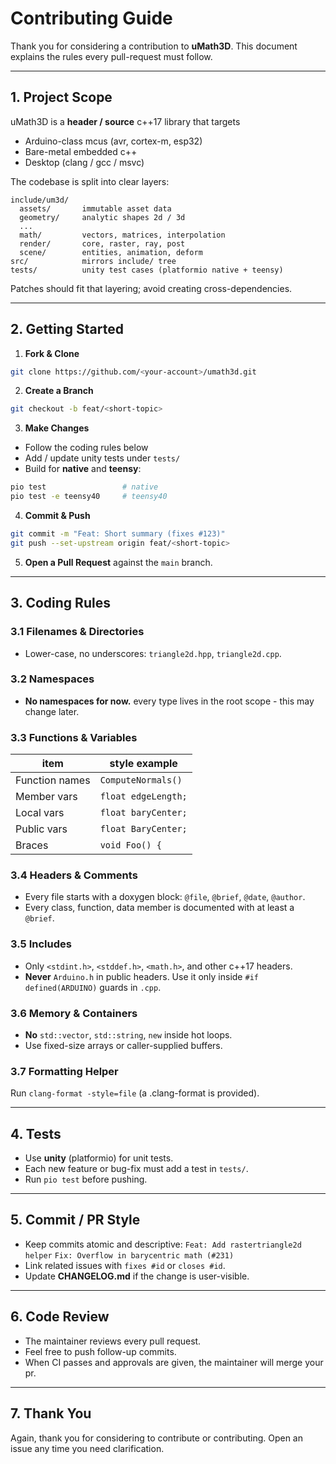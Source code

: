 # Contributing Guide

Thank you for considering a contribution to **uMath3D**.
This document explains the rules every pull-request must follow.

---

## 1. Project Scope

uMath3D is a **header / source** c++17 library that targets

* Arduino-class mcus (avr, cortex-m, esp32)
* Bare-metal embedded c++
* Desktop (clang / gcc / msvc)

The codebase is split into clear layers:

```
include/um3d/
  assets/       immutable asset data
  geometry/     analytic shapes 2d / 3d
  ...
  math/         vectors, matrices, interpolation
  render/       core, raster, ray, post
  scene/        entities, animation, deform
src/            mirrors include/ tree
tests/          unity test cases (platformio native + teensy)
```

Patches should fit that layering; avoid creating cross-dependencies.

---

## 2. Getting Started

1. **Fork & Clone**

```bash
git clone https://github.com/<your-account>/umath3d.git
```

2. **Create a Branch**

```bash
git checkout -b feat/<short-topic>
```

3. **Make Changes**

* Follow the coding rules below
* Add / update unity tests under `tests/`
* Build for **native** and **teensy**:

```bash
pio test                 # native
pio test -e teensy40     # teensy40
```

4. **Commit & Push**

```bash
git commit -m "Feat: Short summary (fixes #123)"
git push --set-upstream origin feat/<short-topic>
```

5. **Open a Pull Request** against the `main` branch.

---

## 3. Coding Rules

### 3.1 Filenames & Directories

* Lower-case, no underscores: `triangle2d.hpp`, `triangle2d.cpp`.

### 3.2 Namespaces

* **No namespaces for now.** every type lives in the root scope - this may change later.

### 3.3 Functions & Variables

| item           | style example       |
| -------------- | ------------------- |
| Function names | `ComputeNormals()`  |
| Member vars    | `float edgeLength;` |
| Local vars     | `float baryCenter;` |
| Public vars    | `float BaryCenter;` |
| Braces         | `void Foo() {`      |

### 3.4 Headers & Comments

* Every file starts with a doxygen block: `@file`, `@brief`, `@date`, `@author`.
* Every class, function, data member is documented with at least a `@brief`.

### 3.5 Includes

* Only `<stdint.h>`, `<stddef.h>`, `<math.h>`, and other c++17 headers.
* **Never** `Arduino.h` in public headers. Use it only inside `#if defined(ARDUINO)` guards in `.cpp`.

### 3.6 Memory & Containers

* **No** `std::vector`, `std::string`, `new` inside hot loops.
* Use fixed-size arrays or caller-supplied buffers.

### 3.7 Formatting Helper

Run `clang-format -style=file` (a .clang-format is provided).

---

## 4. Tests

* Use **unity** (platformio) for unit tests.
* Each new feature or bug-fix must add a test in `tests/`.
* Run `pio test` before pushing.

---

## 5. Commit / PR Style

* Keep commits atomic and descriptive:
  `Feat: Add rastertriangle2d helper`
  `Fix: Overflow in barycentric math (#231)`
* Link related issues with `fixes #id` or `closes #id`.
* Update **CHANGELOG.md** if the change is user-visible.

---

## 6. Code Review

* The maintainer reviews every pull request.
* Feel free to push follow-up commits.
* When CI passes and approvals are given, the maintainer will merge your pr.

---

## 7. Thank You

Again, thank you for considering to contribute or contributing. Open an issue any time you need clarification.
